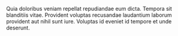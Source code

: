 Quia doloribus veniam repellat repudiandae eum dicta.
Tempora sit blanditiis vitae.
Provident voluptas recusandae laudantium laborum provident aut nihil sunt iure.
Voluptas id eveniet id tempore et unde deserunt.